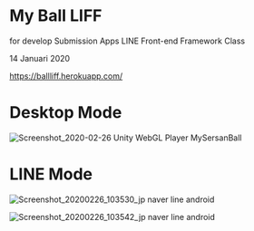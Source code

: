 # My Ball LIFF

for develop Submission Apps LINE Front-end Framework Class

14 Januari 2020

https://ballliff.herokuapp.com/

# Desktop Mode
![Screenshot_2020-02-26 Unity WebGL Player MySersanBall](https://user-images.githubusercontent.com/60083537/75309518-e1c58600-5883-11ea-95e1-f2a07877d98d.png)

# LINE Mode
![Screenshot_20200226_103530_jp naver line android](https://user-images.githubusercontent.com/60083537/75309534-eb4eee00-5883-11ea-9601-d749596314a8.jpg)

![Screenshot_20200226_103542_jp naver line android](https://user-images.githubusercontent.com/60083537/75309538-ec801b00-5883-11ea-8248-cb4bf0aaad3b.jpg)

